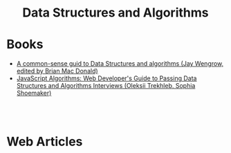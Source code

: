 <h1 align="center">
Data Structures and Algorithms
</h1>

# Books

* [A common-sense guid to Data Structures and algorithms (Jay Wengrow, edited by Brian Mac Donald)](a-common-sense-guid-to-data-structures-and-algorithms.md)
* [JavaScript Algorithms: Web Developer's Guide to Passing Data Structures and Algorithms Interviews (Oleksii Trekhleb, Sophia Shoemaker)](javascript-algorithms-web-developer-guid-to-passing-interviews.md)



<br><br>

# Web Articles 


<br>